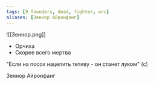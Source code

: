 ```yaml
---
tags: [9_founders, dead, fighter, orc]
aliases: [Зеннор Айронфанг]
---
```


![[Зеннор.png]]

- Орчиха
- Скорее всего мертва

"Если на посох нацепить тетиву - он станет луком" (с)

Зеннор Айронфанг
